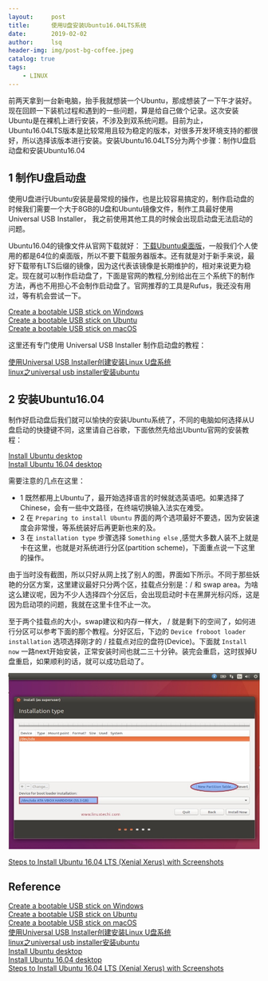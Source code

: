 ```yaml
---
layout:     post
title:      使用U盘安装Ubuntu16.04LTS系统        
date:       2019-02-02   
author:     lsq    
header-img: img/post-bg-coffee.jpeg
catalog: true
tags:
    - LINUX
---
```


前两天拿到一台新电脑，抬手我就想装一个Ubuntu，那成想装了一下午才装好。现在回顾一下装机过程和遇到的一些问题，算是给自己做个记录。这次安装Ubuntu是在裸机上进行安装，不涉及到双系统问题。目前为止，Ubuntu16.04LTS版本是比较常用且较为稳定的版本，对很多开发环境支持的都很好，所以选择该版本进行安装。安装Ubuntu16.04LTS分为两个步骤：制作U盘启动盘和安装Ubuntu16.04


## 1 制作U盘启动盘

使用U盘进行Ubuntu安装是最常规的操作，也是比较容易搞定的，制作启动盘的时候我们需要一个大于8GB的U盘和Ubuntu镜像文件，制作工具最好使用 Universal USB Installer， 我之前使用其他工具的时候会出现启动盘无法启动的问题。

Ubuntu16.04的镜像文件从官网下载就好： [下载Ubuntu桌面版](http://www.ubuntu.org.cn/download/desktop)，一般我们个人使用的都是64位的桌面版，所以不要下载服务器版本。还有就是对于新手来说，最好下载带有LTS后缀的镜像，因为这代表该镜像是长期维护的，相对来说更为稳定。现在就可以制作启动盘了，下面是官网的教程,分别给出在三个系统下的制作方法，再也不用担心不会制作启动盘了。官网推荐的工具是Rufus，我还没有用过，等有机会尝试一下。

[Create a bootable USB stick on Windows](https://tutorials.ubuntu.com/tutorial/tutorial-create-a-usb-stick-on-windows#9)  
[Create a bootable USB stick on Ubuntu](https://tutorials.ubuntu.com/tutorial/tutorial-create-a-usb-stick-on-ubuntu#0)  
[Create a bootable USB stick on macOS](https://tutorials.ubuntu.com/tutorial/tutorial-create-a-usb-stick-on-macos#0)  

这里还有专门使用 Universal USB Installer 制作启动盘的教程：  

[使用Universal USB Installer创建安装Linux U盘系统](https://blog.csdn.net/gongxifacai_believe/article/details/52463126)  
[linux之universal usb installer安装ubuntu](https://blog.csdn.net/u011068702/article/details/52096344)  

## 2 安装Ubuntu16.04

制作好启动盘后我们就可以愉快的安装Ubuntu系统了，不同的电脑如何选择从U盘启动的快捷键不同，这里请自己谷歌，下面依然先给出Ubuntu官网的安装教程：  

[Install Ubuntu desktop](https://tutorials.ubuntu.com/tutorial/tutorial-install-ubuntu-desktop#0)  
[Install Ubuntu 16.04 desktop](https://tutorials.ubuntu.com/tutorial/tutorial-install-ubuntu-desktop-1604#0)  

需要注意的几点在这里：
- 1 既然都用上Ubuntu了，最开始选择语言的时候就选英语吧。如果选择了Chinese，会有一些中文路径，在终端切换输入法实在难受。
- 2 在 `Preparing to install Ubuntu` 界面的两个选项最好不要选，因为安装速度会非常慢，等系统装好后再更新也来的及。
- 3 在 `installation type` 步骤选择 `Something else` ,感觉大多数人装不上就是卡在这里，也就是对系统进行分区(partition scheme)，下面重点说一下这里的操作。

由于当时没有截图，所以只好从网上找了别人的图，界面如下所示。不同于那些妖艳的分区方案，这里建议最好只分两个区，挂载点分别是：/ 和 swap area。为啥这么建议呢，因为不少人选择四个分区后，会出现启动时卡在黑屏光标闪烁，这是因为启动项的问题，我就在这里卡住不止一次。

至于两个挂载点的大小，swap建议和内存一样大， / 就是剩下的空间了，如何进行分区可以参考下面的那个教程。分好区后，下边的 `Device froboot loader installation` 选项选择刚才的 / 挂载点对应的盘符(Device)。下面就 `Install now` 一路next开始安装，正常安装时间也就二三十分钟。装完会重启，这时拔掉U盘重启，如果顺利的话，就可以成功启动了。

![](https://raw.githubusercontent.com/liferlisiqi/liferlisiqi.github.io/master/img/create-new-partition-table-ubuntu-16-installation.jpg)  

[Steps to Install Ubuntu 16.04 LTS (Xenial Xerus) with Screenshots](https://www.linuxtechi.com/install-ubuntu-16-04-with-screenshots/)  




## Reference
[Create a bootable USB stick on Windows](https://tutorials.ubuntu.com/tutorial/tutorial-create-a-usb-stick-on-windows#9)  
[Create a bootable USB stick on Ubuntu](https://tutorials.ubuntu.com/tutorial/tutorial-create-a-usb-stick-on-ubuntu#0)  
[Create a bootable USB stick on macOS](https://tutorials.ubuntu.com/tutorial/tutorial-create-a-usb-stick-on-macos#0)  
[使用Universal USB Installer创建安装Linux U盘系统](https://blog.csdn.net/gongxifacai_believe/article/details/52463126)  
[linux之universal usb installer安装ubuntu](https://blog.csdn.net/u011068702/article/details/52096344)  
[Install Ubuntu desktop](https://tutorials.ubuntu.com/tutorial/tutorial-install-ubuntu-desktop#0)  
[Install Ubuntu 16.04 desktop](https://tutorials.ubuntu.com/tutorial/tutorial-install-ubuntu-desktop-1604#0)  
[Steps to Install Ubuntu 16.04 LTS (Xenial Xerus) with Screenshots](https://www.linuxtechi.com/install-ubuntu-16-04-with-screenshots/)  
